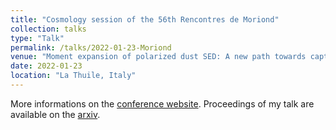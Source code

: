 ```yaml
---
title: "Cosmology session of the 56th Rencontres de Moriond"
collection: talks
type: "Talk"
permalink: /talks/2022-01-23-Moriond
venue: "Moment expansion of polarized dust SED: A new path towards capturing the CMB *B*-modes with *LiteBIRD*"
date: 2022-01-23
location: "La Thuile, Italy"
---
```


More informations on the [conference website](https://moriond.in2p3.fr/2022/Cosmology/
). Proceedings of my talk are available on the [arxiv](https://arxiv.org/pdf/2203.07246.pdf).